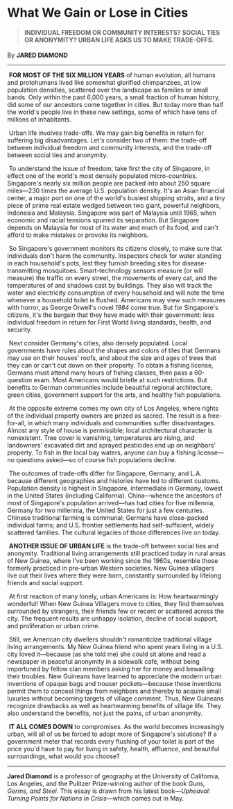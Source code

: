 ﻿# What We Gain or Lose in Cities

> #### INDIVIDUAL FREEDOM OR COMMUNITY INTERESTS? SOCIAL TIES OR ANONYMITY? URBAN LIFE ASKS US TO MAKE TRADE-OFFS.

By **JARED DIAMOND**

----

​	**FOR MOST OF THE SIX MILLION YEARS** of human evolution, all humans and protohumans lived like somewhat glorified chimpanzees, at low population densities, scattered over the landscape as families or small bands. Only within the past 6,000 years, a small fraction of human history, did some of our ancestors come together in cities. But today more than half the world's people live in these new settings, some of which have tens of millions of inhabitants.

​	Urban life involves trade-offs. We may gain big benefits in return for suffering big disadvantages. Let's consider two of them: the trade-off between individual freedom and community interests, and the trade-off between social ties and anonymity.

​	To understand the issue of freedom, take first the city of Singapore, in effect one of the world's most densely populated micro-countries. Singapore's nearly six million people are packed into about 250 square miles—230 times the average U.S. population density. It's an Asian financial center, a major port on one of the world's busiest shipping straits, and a tiny piece of prime real estate wedged between two giant, powerful neighbors, Indonesia and Malaysia. Singapore was part of Malaysia until 1965, when economic and racial tensions spurred its separation. But Singapore depends on Malaysia for most of its water and much of its food, and can't afford to make mistakes or provoke its neighbors.

​	So Singapore's government monitors its citizens closely, to make sure that individuals don't harm the community. Inspectors check for water standing in each household's pots, lest they furnish breeding sites for disease-transmitting mosquitoes. Smart-technology sensors measure (or will measure) the traffic on every street, the movements of every cat, and the temperatures of and shadows cast by buildings. They also will track the water and electricity consumption of every household and will note the time whenever a household toilet is flushed. Americans may view such measures with horror, as George Orwell's novel *1984* come true. But for Singapore's citizens, it's the bargain that they have made with their government: less individual freedom in return for First World living standards, health, and security.

​	Next consider Germany's cities, also densely populated. Local governments have rules about the shapes and colors of tiles that Germans may use on their houses' roofs, and about the size and ages of trees that they can or can't cut down on their property. To obtain a fishing license, Germans must attend many hours of fishing classes, then pass a 60-question exam. Most Americans would bristle at such restrictions. But benefits to German communities include beautiful regional architecture, green cities, government support for the arts, and healthy fish populations.

​	At the opposite extreme comes my own city of Los Angeles, where rights of the individual property owners are prized as sacred. The result is a free-for-all, in which many individuals and communities suffer disadvantages. Almost any style of house is permissible; local architectural character is nonexistent. Tree cover is vanishing, temperatures are rising, and landowners' excavated dirt and sprayed pesticides end up on neighbors' property. To fish in the local bay waters, anyone can buy a fishing license—no questions asked—so of course fish populations decline.

​	The outcomes of trade-offs differ for Singapore, Germany, and L.A. because different geographies and histories have led to different customs. Population density is highest in Singapore, intermediate in Germany, lowest in the United States (including California). China—whence the ancestors of most of Singapore's population arrived—has had cities for five millennia, Germany for two millennia, the United States for just a few centuries. Chinese traditional farming is communal; Germans have close-packed individual farms; and U.S. frontier settlements had self-sufficient, widely scattered families. The cultural legacies of those differences live on today.



​	**ANOTHER ISSUE OF URBAN LIFE** is the trade-off between social ties and anonymity. Traditional living arrangements still practiced today in rural areas of New Guinea, where I've been working since the 1960s, resemble those formerly practiced in pre-urban Western societies. New Guinea villagers live out their lives where they were born, constantly surrounded by lifelong friends and social support.

​	At first reaction of many lonely, urban Americans is: How heartwarmingly wonderful! When New Guinea Villagers move to cities, they find themselves surrounded by strangers, their friends few or recent or scattered across the city. The frequent results are unhappy isolation, decline of social support, and proliferation or urban crime.

​	Still, we American city dwellers shouldn't romanticize traditional village living arrangements. My New Guinea friend who spent years living in a U.S. city loved it—because (as she told me) she could sit alone and read a newspaper in peaceful anonymity in a sidewalk café, without being importuned by fellow clan members asking her for money and bewailing their troubles. New Guineans have learned to appreciate the modern urban inventions of opaque bags and trouser pockets—because those inventions permit them to conceal things from neighbors and thereby to acquire small luxuries without becoming targets of village comment. Thus, New Guineans recognize drawbacks as well as heartwarming benefits of village life. They also understand the benefits, not just the pains, of urban anonymity.



​	**IT ALL COMES DOWN** to compromises. As the world becomes increasingly urban, will all of us be forced to adopt more of Singapore's solutions? If a government meter that records every flushing of your toilet is part of the price you'd have to pay for living in safety, health, affluence, and beautiful surroundings, what would you choose?

----

**Jared Diamond** is a professor of geography at the University of California, Los Angeles, and the Pulitzer Prize-winning author of the book *Guns, Germs, and Steel*. This essay is drawn from his latest book—*Upheaval: Turning Points for Nations in Crisis*—which comes out in May.
